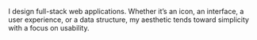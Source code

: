 I design full-stack web applications. Whether it’s an icon, an interface, a user experience, or a data structure, my aesthetic tends toward simplicity with a focus on usability.
